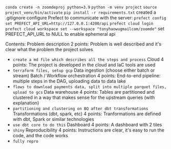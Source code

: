 `conda create -n zoomdeproj python=3.9`
`python -m venv project`
`source project_venv/bin/activate`
`pip install -r requirements.txt`
created a .gitignore
configure Prefect to communicate with the server:
    `prefect config set PREFECT_API_URL=http://127.0.0.1:4200/api`
    `prefect cloud login`
    `prefect cloud workspace set --workspace "tonyhaowugmailcom/zoomde"`
    set PREFECT_API_URL to NULL to enable ephemeral api







Contents:
Problem description
2 points: Problem is well described and it's clear what the problem the project solves
-   `create a md file which describes all the steps and process`
Cloud
4 points: The project is developed in the cloud and IaC tools are used
-   `terraform files, setup gcp`
Data ingestion (choose either batch or stream)
Batch / Workflow orchestration
4 points: End-to-end pipeline: multiple steps in the DAG, uploading data to data lake
-   `flows to download payments data, split into multiple parquet files, upload to gcs`
Data warehouse
4 points: Tables are partitioned and clustered in a way that makes sense for the upstream queries (with explanation)
-   `partitioning and clustering on BQ after dbt transformations`
Transformations (dbt, spark, etc)
4 points: Tranformations are defined with dbt, Spark or similar technologies
-   `use dbt core to do this`
Dashboard
4 points: A dashboard with 2 tiles
-   `shiny`
Reproducibility
4 points: Instructions are clear, it's easy to run the code, and the code works
-   `fully repro`